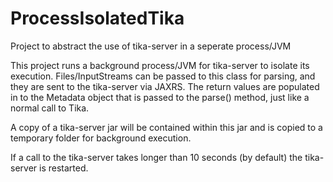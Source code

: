 ProcessIsolatedTika
===================

Project to abstract the use of tika-server in a seperate process/JVM

This project runs a background process/JVM for tika-server to isolate its execution.  Files/InputStreams can be passed to this class for parsing, and they are sent to the tika-server via JAXRS.  The return values are populated in to the Metadata object that is passed to the parse() method, just like a normal call to Tika.

A copy of a tika-server jar will be contained within this jar and is copied to a temporary folder for background execution.

If a call to the tika-server takes longer than 10 seconds (by default) the tika-server is restarted.